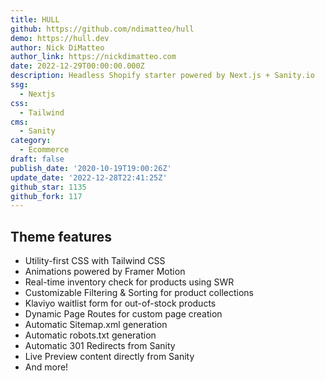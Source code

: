 ```yaml
---
title: HULL
github: https://github.com/ndimatteo/hull
demo: https://hull.dev
author: Nick DiMatteo
author_link: https://nickdimatteo.com
date: 2022-12-29T00:00:00.000Z
description: Headless Shopify starter powered by Next.js + Sanity.io
ssg:
  - Nextjs
css:
  - Tailwind
cms:
  - Sanity
category:
  - Ecommerce
draft: false
publish_date: '2020-10-19T19:00:26Z'
update_date: '2022-12-28T22:41:25Z'
github_star: 1135
github_fork: 117
---
```


## Theme features

- Utility-first CSS with Tailwind CSS
- Animations powered by Framer Motion
- Real-time inventory check for products using SWR
- Customizable Filtering & Sorting for product collections
- Klaviyo waitlist form for out-of-stock products
- Dynamic Page Routes for custom page creation
- Automatic Sitemap.xml generation
- Automatic robots.txt generation
- Automatic 301 Redirects from Sanity
- Live Preview content directly from Sanity
- And more!

